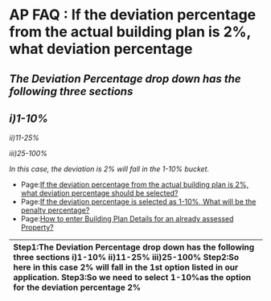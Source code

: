 # AP FAQ : If the deviation percentage from the actual building plan is 2%, what deviation percentage

## _The Deviation Percentage drop down has the following three sections_ <a id="Ifthedeviationpercentagefromtheactualbuildingplanis2%,whatdeviationpercentageshouldbeselected?Skiptoendofmetadata-TheDeviationPercentagedropdownhasthefollowingthreesections"></a>

## _i\)1-10%_ <a id="Ifthedeviationpercentagefromtheactualbuildingplanis2%,whatdeviationpercentageshouldbeselected?Skiptoendofmetadata-i)1-10%"></a>

_ii\)11-25%_

_iii\)25-100%_

_In this case, the deviation is 2% will fall in the 1-10% bucket._

* Page:[If the deviation percentage from the actual building plan is 2%, what deviation percentage should be selected?](https://digit-discuss.atlassian.net/wiki/spaces/EUF/pages/create?draftId=47808657&draftShareId=5d035ecf-bfde-41a3-8537-0542376c0166&)
* Page:[If the deviation percentage is selected as 1-10%, What will be the penalty percentage?](https://digit-discuss.atlassian.net/wiki/spaces/EUF/pages/47612056/If+the+deviation+percentage+is+selected+as+1-10+What+will+be+the+penalty+percentage)
* Page:[How to enter Building Plan Details for an already assessed Property?](https://digit-discuss.atlassian.net/wiki/spaces/EUF/pages/47644803/How+to+enter+Building+Plan+Details+for+an+already+assessed+Property)

| Step1:The Deviation Percentage drop down has the following three sections i\)1-10% ii\)11-25% iii\)25-100% Step2:So here in this case 2% will fall in the 1st option listed in our application. Step3:So we need to select 1-10%as the option for the deviation percentage 2% |
| :--- |


